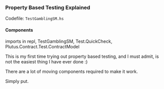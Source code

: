 ### Property Based Testing Explained

Codefile: `TestGamblingSM.hs`


#### Components

imports in repl, TestGamblingSM, Test.QuickCheck, Plutus.Contract.Test.ContractModel

This is my first time trying out property based testing, and I must admit, is not the easiest thing I have ever done :)

There are a lot of moving components required to make it work.

Simply put.